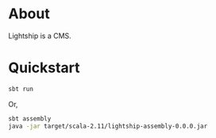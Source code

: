 # About

Lightship is a CMS.

# Quickstart

```sh
sbt run
```

Or,

```sh
sbt assembly
java -jar target/scala-2.11/lightship-assembly-0.0.0.jar 
```
